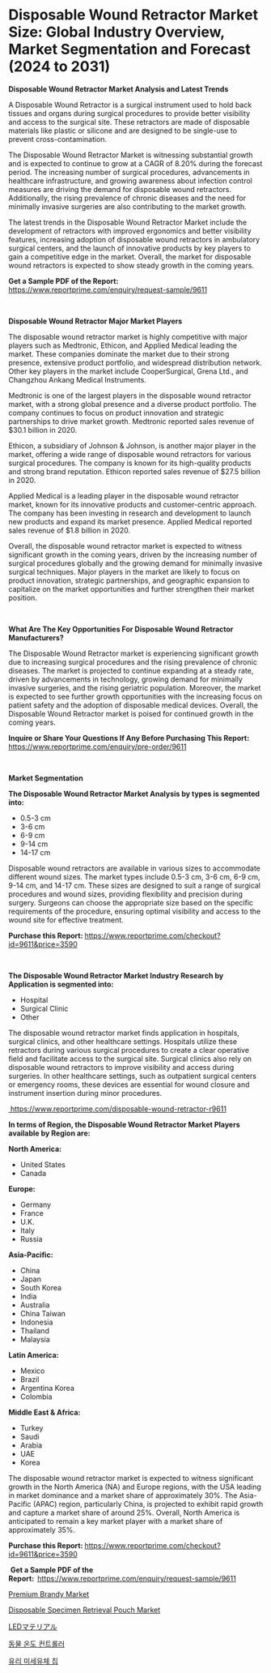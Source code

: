 <p><h1>Disposable Wound Retractor Market Size: Global Industry Overview, Market Segmentation and Forecast (2024 to 2031)</h1></p><p><strong>Disposable Wound Retractor Market Analysis and Latest Trends</strong></p>
<p><p>A Disposable Wound Retractor is a surgical instrument used to hold back tissues and organs during surgical procedures to provide better visibility and access to the surgical site. These retractors are made of disposable materials like plastic or silicone and are designed to be single-use to prevent cross-contamination.</p><p>The Disposable Wound Retractor Market is witnessing substantial growth and is expected to continue to grow at a CAGR of 8.20% during the forecast period. The increasing number of surgical procedures, advancements in healthcare infrastructure, and growing awareness about infection control measures are driving the demand for disposable wound retractors. Additionally, the rising prevalence of chronic diseases and the need for minimally invasive surgeries are also contributing to the market growth.</p><p>The latest trends in the Disposable Wound Retractor Market include the development of retractors with improved ergonomics and better visibility features, increasing adoption of disposable wound retractors in ambulatory surgical centers, and the launch of innovative products by key players to gain a competitive edge in the market. Overall, the market for disposable wound retractors is expected to show steady growth in the coming years.</p></p>
<p><strong>Get a Sample PDF of the Report:&nbsp;</strong> <a href="https://www.reportprime.com/enquiry/request-sample/9611">https://www.reportprime.com/enquiry/request-sample/9611</a></p>
<p>&nbsp;</p>
<p><strong>Disposable Wound Retractor Major Market Players</strong></p>
<p><p>The disposable wound retractor market is highly competitive with major players such as Medtronic, Ethicon, and Applied Medical leading the market. These companies dominate the market due to their strong presence, extensive product portfolio, and widespread distribution network. Other key players in the market include CooperSurgical, Grena Ltd., and Changzhou Ankang Medical Instruments.</p><p>Medtronic is one of the largest players in the disposable wound retractor market, with a strong global presence and a diverse product portfolio. The company continues to focus on product innovation and strategic partnerships to drive market growth. Medtronic reported sales revenue of $30.1 billion in 2020.</p><p>Ethicon, a subsidiary of Johnson & Johnson, is another major player in the market, offering a wide range of disposable wound retractors for various surgical procedures. The company is known for its high-quality products and strong brand reputation. Ethicon reported sales revenue of $27.5 billion in 2020.</p><p>Applied Medical is a leading player in the disposable wound retractor market, known for its innovative products and customer-centric approach. The company has been investing in research and development to launch new products and expand its market presence. Applied Medical reported sales revenue of $1.8 billion in 2020.</p><p>Overall, the disposable wound retractor market is expected to witness significant growth in the coming years, driven by the increasing number of surgical procedures globally and the growing demand for minimally invasive surgical techniques. Major players in the market are likely to focus on product innovation, strategic partnerships, and geographic expansion to capitalize on the market opportunities and further strengthen their market position.</p></p>
<p>&nbsp;</p>
<p><strong>What Are The Key Opportunities For Disposable Wound Retractor Manufacturers?</strong></p>
<p><p>The Disposable Wound Retractor market is experiencing significant growth due to increasing surgical procedures and the rising prevalence of chronic diseases. The market is projected to continue expanding at a steady rate, driven by advancements in technology, growing demand for minimally invasive surgeries, and the rising geriatric population. Moreover, the market is expected to see further growth opportunities with the increasing focus on patient safety and the adoption of disposable medical devices. Overall, the Disposable Wound Retractor market is poised for continued growth in the coming years.</p></p>
<p><strong>Inquire or Share Your Questions If Any Before Purchasing This Report:</strong> <a href="https://www.reportprime.com/enquiry/pre-order/9611">https://www.reportprime.com/enquiry/pre-order/9611</a></p>
<p>&nbsp;</p>
<p><strong>Market Segmentation</strong></p>
<p><strong>The Disposable Wound Retractor Market Analysis by types is segmented into:</strong></p>
<p><ul><li>0.5-3 cm</li><li>3-6 cm</li><li>6-9 cm</li><li>9-14 cm</li><li>14-17 cm</li></ul></p>
<p><p>Disposable wound retractors are available in various sizes to accommodate different wound sizes. The market types include 0.5-3 cm, 3-6 cm, 6-9 cm, 9-14 cm, and 14-17 cm. These sizes are designed to suit a range of surgical procedures and wound sizes, providing flexibility and precision during surgery. Surgeons can choose the appropriate size based on the specific requirements of the procedure, ensuring optimal visibility and access to the wound site for effective treatment.</p></p>
<p><strong>Purchase this Report:&nbsp;</strong><a href="https://www.reportprime.com/checkout?id=9611&price=3590">https://www.reportprime.com/checkout?id=9611&price=3590</a></p>
<p>&nbsp;</p>
<p><strong>The Disposable Wound Retractor Market Industry Research by Application is segmented into:</strong></p>
<p><ul><li>Hospital</li><li>Surgical Clinic</li><li>Other</li></ul></p>
<p><p>The disposable wound retractor market finds application in hospitals, surgical clinics, and other healthcare settings. Hospitals utilize these retractors during various surgical procedures to create a clear operative field and facilitate access to the surgical site. Surgical clinics also rely on disposable wound retractors to improve visibility and access during surgeries. In other healthcare settings, such as outpatient surgical centers or emergency rooms, these devices are essential for wound closure and instrument insertion during minor procedures.</p></p>
<p><a href="https://www.reportprime.com/disposable-wound-retractor-r9611">&nbsp;https://www.reportprime.com/disposable-wound-retractor-r9611</a></p>
<p><strong>In terms of Region, the Disposable Wound Retractor Market Players available by Region are:</strong></p>
<p>
    <p> <strong> North America: </strong>
        <ul>
            <li>United States</li>
            <li>Canada</li>
        </ul>
        </p> 
    <p> <strong> Europe: </strong>
        <ul>
            <li>Germany</li>
            <li>France</li>
            <li>U.K.</li>
            <li>Italy</li>
            <li>Russia</li>
        </ul>
        </p> 
    <p> <strong> Asia-Pacific: </strong>
        <ul>
            <li>China</li>
            <li>Japan</li>
            <li>South Korea</li>
            <li>India</li>
            <li>Australia</li>
            <li>China Taiwan</li>
            <li>Indonesia</li>
            <li>Thailand</li>
            <li>Malaysia</li>
        </ul>
        </p> 
    <p> <strong> Latin America: </strong>
        <ul>
            <li>Mexico</li>
            <li>Brazil</li>
            <li>Argentina Korea</li>
            <li>Colombia</li>
        </ul>
        </p> 
    <p> <strong> Middle East & Africa: </strong>
        <ul>
            <li>Turkey</li>
            <li>Saudi</li>
            <li>Arabia</li>
            <li>UAE</li>
            <li>Korea</li>
        </ul>
    </p>
    </p>
<p><p>The disposable wound retractor market is expected to witness significant growth in the North America (NA) and Europe regions, with the USA leading in market dominance and a market share of approximately 30%. The Asia-Pacific (APAC) region, particularly China, is projected to exhibit rapid growth and capture a market share of around 25%. Overall, North America is anticipated to remain a key market player with a market share of approximately 35%.</p></p>
<p><strong>Purchase this Report: </strong><a href="https://www.reportprime.com/checkout?id=9611&price=3590">https://www.reportprime.com/checkout?id=9611&price=3590</a></p>
<p>&nbsp;<strong>Get a Sample PDF of the Report:&nbsp;&nbsp;</strong><a href="https://www.reportprime.com/enquiry/request-sample/9611">https://www.reportprime.com/enquiry/request-sample/9611</a></p>
<p><strong></strong></p>
<p><p><a href="https://issuu.com/reportprime-2/docs/premium-brandy-market-size-2030.pptx">Premium Brandy Market</a></p><p><a href="https://github.com/MyrticeDare2023/Market-Research-Report-List-1/blob/main/disposable-specimen-retrieval-pouch-market.md">Disposable Specimen Retrieval Pouch Market</a></p><p><a href="https://github.com/vtbvgl20191192/Market-Research-Report-List-2/blob/main/613589678722.md">LEDマテリアル</a></p><p><a href="https://github.com/joannescott9078/Market-Research-Report-List-1/blob/main/643365873891.md">동물 온도 컨트롤러</a></p><p><a href="https://github.com/TrevorKruvalis5678/Market-Research-Report-List-1/blob/main/894414473890.md">유리 미세유체 칩</a></p></p>